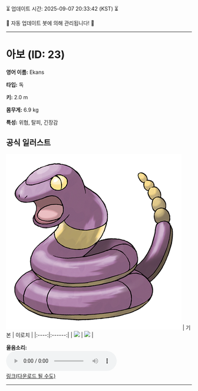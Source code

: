 
⏳ 업데이트 시간: 2025-09-07 20:33:42 (KST) ⏳

🤖 자동 업데이트 봇에 의해 관리됩니다! 🤖

---

# 아보 (ID: 23)
**영어 이름:** Ekans

**타입:** 독

**키:** 2.0 m

**몸무게:** 6.9 kg

**특성:** 위협, 탈피, 긴장감

## 공식 일러스트
![](https://raw.githubusercontent.com/PokeAPI/sprites/master/sprites/pokemon/other/official-artwork/23.png)
| 기본 | 이로치 |
|:----:|:------:|
| <img src="http://play.pokemonshowdown.com/sprites/ani/ekans.gif" width="200"> | <img src="http://play.pokemonshowdown.com/sprites/ani-shiny/ekans.gif" width="200"> |

**울음소리:**<br><audio controls src="https://raw.githubusercontent.com/PokeAPI/cries/main/cries/pokemon/latest/23.ogg"></audio><br> [링크(다운로드 될 수도)](https://raw.githubusercontent.com/PokeAPI/cries/main/cries/pokemon/latest/23.ogg)


---
